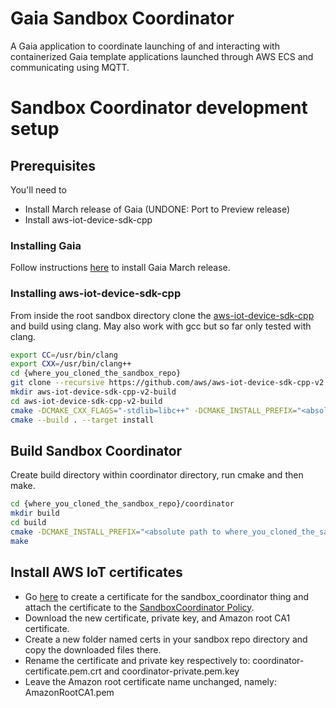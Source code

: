 # Gaia Sandbox Coordinator
A Gaia application to coordinate launching of and interacting with containerized Gaia template applications launched through AWS ECS and communicating using MQTT.
# Sandbox Coordinator development setup
## Prerequisites
You'll need to

* Install March release of Gaia (UNDONE: Port to Preview release)
* Install aws-iot-device-sdk-cpp

### Installing Gaia
Follow instructions [here](https://gaia-platform.github.io/gaia-platform-docs.io/articles/getting-started-with-gaia.html) to install Gaia March release.

### Installing aws-iot-device-sdk-cpp
From inside the root sandbox directory clone the [aws-iot-device-sdk-cpp](https://github.com/aws/aws-iot-device-sdk-cpp-v2) and build using clang. May also work with gcc but so far only tested with clang.
```bash
export CC=/usr/bin/clang
export CXX=/usr/bin/clang++
cd {where_you_cloned_the_sandbox_repo}
git clone --recursive https://github.com/aws/aws-iot-device-sdk-cpp-v2.git
mkdir aws-iot-device-sdk-cpp-v2-build
cd aws-iot-device-sdk-cpp-v2-build
cmake -DCMAKE_CXX_FLAGS="-stdlib=libc++" -DCMAKE_INSTALL_PREFIX="<absolute path to where_you_cloned_the_sandbox_repo>" ../aws-iot-device-sdk-cpp-v2
cmake --build . --target install
```

## Build Sandbox Coordinator
Create build directory within coordinator directory, run cmake and then make.
```bash
cd {where_you_cloned_the_sandbox_repo}/coordinator
mkdir build
cd build
cmake -DCMAKE_INSTALL_PREFIX="<absolute path to where_you_cloned_the_sandbox_repo>" ..
make
```

## Install AWS IoT certificates
* Go [here](https://us-west-2.console.aws.amazon.com/iot/home?region=us-west-2#/thing/sandbox_coordinator) to create a certificate for the sandbox_coordinator thing and attach the certificate to the [SandboxCoordinator Policy](arn:aws:iot:us-west-2:794670594658:policy/SandboxCoordinator).
* Download the new certificate, private key, and Amazon root CA1 certificate.
* Create a new folder named certs in your sandbox repo directory and copy the downloaded files there.
* Rename the certificate and private key respectively to: coordinator-certificate.pem.crt and coordinator-private.pem.key
* Leave the Amazon root certificate name unchanged, namely: AmazonRootCA1.pem

